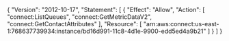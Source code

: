{
  "Version": "2012-10-17",
  "Statement": [
    {
      "Effect": "Allow",
      "Action": [
        "connect:ListQueues",
        "connect:GetMetricDataV2",
        "connect:GetContactAttributes"
      ],
      "Resource": [
        "arn:aws:connect:us-east-1:768637739934:instance/bd16d991-11c8-4d1e-9900-edd5ed4a9b21"
      ]
    }
  ]
}